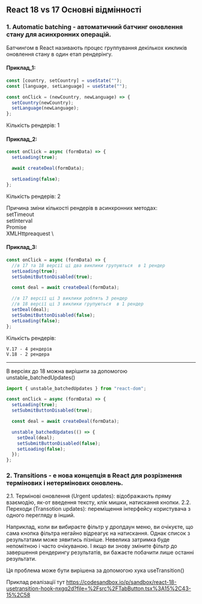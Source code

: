 ## React 18 vs 17 Основні відмінності

### 1. Automatic batching - автоматичний батчинг оновлення стану для асинхронних операцій.

Батчингом в React називають процес группування декількох кикликів оновлення стану в один етап рендерінгу.

#### Приклад_1:

```javascript
const [country, setCountry] = useState("");
const [language, setLanguage] = useState("");

const onClick = (newCountry, newLanguage) => {
  setCountry(newCountry);
  setLanguage(newLanguage);
};
```

Кількість рендерів: 1

#### Приклад_2:

```javascript
const onClick = async (formData) => {
  setLoading(true);

  await createDeal(formData);

  setLoading(false);
};
```

Кількість рендерів: 2

Причина зміни кількості рендерів в асинхронних методах: \
setTimeout \
setInterval \
Promise \
XMLHttpreaquest \

#### Приклад_3:

```javascript
const onClick = async (formData) => {
  //в 17 та 18 версії ці два виклики групуються  в 1 рендер
  setLoading(true);
  setSubmitButtonDisabled(true);

  const deal = await createDeal(formData);

  //в 17 версії ці 3 виклики роблять 3 рендер
  //в 18 версії ці 3 виклики групуються  в 1 рендер
  setDeal(deal);
  setSubmitButtonDisabled(false);
  setLoading(false);
};
```

Кількість рендерів:

    V.17 - 4 рендерів
    V.18 - 2 рендера

---

В версіях до 18 можна вирішити за допомогою unstable_batchedUpdates()

```javascript
import { unstable_batchedUpdates } from "react-dom";

const onClick = async (formData) => {
  setLoading(true);
  setSubmitButtonDisabled(true);

  const deal = await createDeal(formData);

  unstable_batchedUpdates(() => {
    setDeal(deal);
    setSubmitButtonDisabled(false);
    setLoading(false);
  });
};
```

### 2. Transitions - е нова концепція в React для розрізнення термінових і нетермінових оновлень.

2.1. Термінові оновлення (Urgent updates): відображають пряму взаємодію, як-от введення тексту, клік мишки, натискання кнопки.
2.2. Переходи (Transotion updates): переміщення інтерфейсу користувача з одного перегляду в інший.

Наприклад, коли ви вибираєте фільтр у дропдаун меню, ви очікуєте, що сама кнопка фільтра негайно відреагує на натискання. Однак список з результатами може зявитись пізніше. Невелика затримка буде непомітною і часто очікуваною. І якщо ви знову зміните фільтр до завершення рендерингу результатів, ви бажаєте побачити лише останні результати.

Ця проблема може бути вирішена за допомогою хука useTransition()

Приклад реалізації тут https://codesandbox.io/p/sandbox/react-18-usetransition-hook-nxgq2d?file=%2Fsrc%2FTabButton.tsx%3A15%2C43-15%2C58
